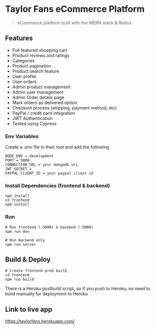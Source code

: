 # Taylor Fans eCommerce Platform

> eCommerce platform built with the MERN stack & Redux.

## Features

- Full featured shopping cart
- Product reviews and ratings
- Categories
- Product pagination
- Product search feature
- User profile
- User orders
- Admin product management
- Admin user management
- Admin Order details page
- Mark orders as delivered option
- Checkout process (shipping, payment method, etc)
- PayPal / credit card integration
- JWT Authentication
- Tested using Cypress

### Env Variables

Create a .env file in then root and add the following

```
NODE_ENV = development
PORT = 5000
CONNECTION_URL = your mongodb uri
JWT_SECRET =
PAYPAL_CLIENT_ID = your paypal client id
```

### Install Dependencies (frontend & backend)

```
npm install
cd frontend
npm install
```

### Run

```
# Run frontend (:3000) & backend (:5000)
npm run dev

# Run backend only
npm run server
```

## Build & Deploy

```
# Create frontend prod build
cd frontend
npm run build
```

There is a Heroku postbuild script, so if you push to Heroku, no need to build manually for deployment to Heroku

## Link to live app

https://taylorfans.herokuapp.com/
